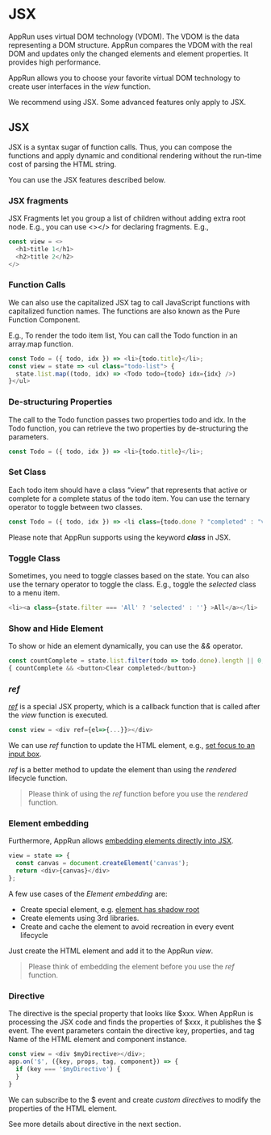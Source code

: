 # JSX

AppRun uses virtual DOM technology (VDOM). The VDOM is the data representing a DOM structure. AppRun compares the VDOM with the real DOM and updates only the changed elements and element properties. It provides high performance.

AppRun allows you to choose your favorite virtual DOM technology to create user interfaces in the _view_ function.

We recommend using JSX. Some advanced features only apply to JSX.

## JSX

JSX is a syntax sugar of function calls. Thus, you can compose the functions and apply dynamic and conditional rendering without the run-time cost of parsing the HTML string.


You can use the JSX features described below.

### JSX fragments

JSX Fragments let you group a list of children without adding extra root node. E.g., you can use <></> for declaring fragments. E.g.,

```js
const view = <>
  <h1>title 1</h1>
  <h2>title 2</h2>
</>
```

### Function Calls

We can also use the capitalized JSX tag to call JavaScript functions with capitalized function names. The functions are also known as the Pure Function Component.

E.g., To render the todo item list, You can call the Todo function in an array.map function.

```js
const Todo = ({ todo, idx }) => <li>{todo.title}</li>;
const view = state => <ul class="todo-list"> {
  state.list.map((todo, idx) => <Todo todo={todo} idx={idx} />)
}</ul>
```

### De-structuring Properties
The call to the Todo function passes two properties todo and idx. In the Todo function, you can retrieve the two properties by de-structuring the parameters.

```js
const Todo = ({ todo, idx }) => <li>{todo.title}</li>;
```

### Set Class

Each todo item should have a class “view” that represents that active or complete for a complete status of the todo item. You can use the ternary operator to toggle between two classes.

```js
const Todo = ({ todo, idx }) => <li class={todo.done ? "completed" : "view"}>
```

Please note that AppRun supports using the keyword _**class**_ in JSX.

### Toggle Class

Sometimes, you need to toggle classes based on the state. You can also use the ternary operator to toggle the class. E.g., toggle the _selected_ class to a menu item.

```js
<li><a class={state.filter === 'All' ? 'selected' : ''} >All</a></li>
```

### Show and Hide Element

To show or hide an element dynamically, you can use the _&&_ operator.

```js
const countComplete = state.list.filter(todo => todo.done).length || 0;
{ countComplete && <button>Clear completed</button>}
```

### _ref_

[_ref_](https://apprun.js.org/#play/12) is a special JSX property, which is a callback function that is called after the _view_ function is executed.

```js
const view = <div ref={el=>{...}}></div>
```

We can use _ref_ function to update the HTML element, e.g., [set focus to an input box](https://apprun.js.org/#play/12).

_ref_ is a better method to update the element than using the _rendered_ lifecycle function.

>Please think of using the _ref_ function before you use the _rendered_ function.


### Element embedding

Furthermore, AppRun allows [embedding elements directly into JSX](https://apprun.js.org/#play/14).

```js
view = state => {
  const canvas = document.createElement('canvas');
  return <div>{canvas}</div>
};
```

A few use cases of the _Element embedding_ are:

* Create special element, e.g. [element has shadow root](https://apprun.js.org/#play/16)
* Create elements using 3rd libraries.
* Create and cache the element to avoid recreation in every event lifecycle

Just create the HTML element and add it to the AppRun _view_.

>Please think of embedding the element before you use the _ref_ function.

### Directive

The directive is the special property that looks like $xxx. When AppRun is processing the JSX code and finds the properties of $xxx, it publishes the $ event. The event parameters contain the directive key, properties, and tag Name of the HTML element and component instance.

```js
const view = <div $myDirective></div>;
app.on('$', ({key, props, tag, component}) => {
  if (key === '$myDirective') {
  }
}
```

We can subscribe to the $ event and create _custom directives_ to modify the properties of the HTML element.

See more details about directive in the next section.